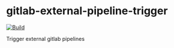 # gitlab-external-pipeline-trigger

[![Build](https://img.shields.io/docker/automated/slamdev/gitlab-external-pipeline-trigger)](https://hub.docker.com/r/slamdev/gitlab-external-pipeline-trigger)

Trigger external gitlab pipelines
